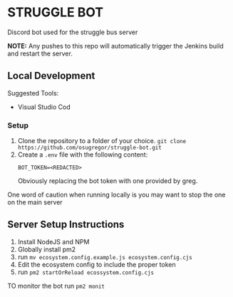 # STRUGGLE BOT
Discord bot used for the struggle bus server

**NOTE:** Any pushes to this repo will automatically trigger the Jenkins build and restart the server.

## Local Development
Suggested Tools:
- Visual Studio Cod

### Setup
1. Clone the repository to a folder of your choice.
   `git clone https://github.com/osugregor/struggle-bot.git`
2. Create a `.env` file with the following content:
   ```
   BOT_TOKEN=<REDACTED>
   ```
   Obviously replacing the bot token with one provided by greg.

One word of caution when running locally is you may want to stop the one on the main server

## Server Setup Instructions
1. Install NodeJS and NPM
2. Globally install pm2
3. run `mv ecosystem.config.example.js ecosystem.config.cjs`
4. Edit the ecosystem config to include the proper token
5. run `pm2 startOrReload ecossystem.config.cjs`

TO monitor the bot run `pm2 monit`

